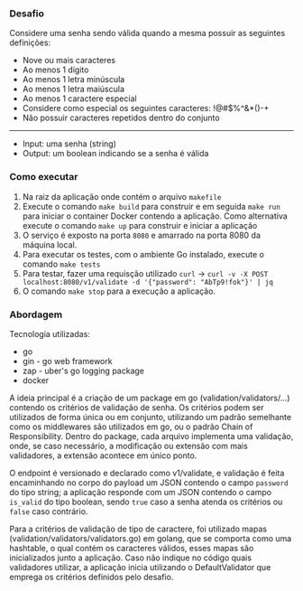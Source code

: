 ### Desafio

Considere uma senha sendo válida quando a mesma possuir as seguintes definições:

- Nove ou mais caracteres
- Ao menos 1 dígito
- Ao menos 1 letra minúscula
- Ao menos 1 letra maiúscula
- Ao menos 1 caractere especial
 - Considere como especial os seguintes caracteres: !@#$%^&*()-+
- Não possuir caracteres repetidos dentro do conjunto

---

- Input: uma senha (string)
- Output: um boolean indicando se a senha é válida

### Como executar

1. Na raiz da aplicação onde contém o arquivo `makefile`
1. Execute o comando `make build` para construir e em seguida `make run` para iniciar o container Docker contendo a aplicação. Como alternativa execute o comando `make up` para construir e iniciar a aplicação
1. O serviço é exposto na porta `8080` e amarrado na porta 8080 da máquina local.
1. Para executar os testes, com o ambiente Go instalado, execute o comando `make tests`
1. Para testar, fazer uma requisção utilizado `curl` -> `curl -v -X POST localhost:8080/v1/validate -d '{"password": "AbTp9!fok"}' | jq`
1. O comando `make stop` para a execução a aplicação.

### Abordagem

Tecnologia utilizadas:
- go
- gin - go web framework
- zap - uber's go logging package
- docker

A ideia principal é a criação de um package em go (validation/validators/...) contendo os critérios de validação de senha. Os critérios podem ser utilizados de forma única ou em conjunto, utilizando um padrão semelhante como os middlewares são utilizados em go, ou o padrão Chain of Responsibility. Dentro do package, cada arquivo implementa uma validação, onde, se caso necessário,  a modificação ou extensão com mais validadores, a extensão acontece em único ponto.

O endpoint é versionado e declarado como v1/validate, e validação é feita encaminhando no corpo do payload um JSON contendo o campo `password` do tipo string; a aplicação responde com um JSON contendo o campo `is_valid` do tipo boolean, sendo `true` caso a senha atenda os critérios ou `false` caso contrário.

Para a critérios de validação de tipo de caractere, foi utilizado mapas (validation/validators/validators.go) em golang, que se comporta como uma hashtable, o qual contém os caracteres válidos, esses mapas são inicializados junto a aplicação. Caso não indique no código quais validadores utilizar, a aplicação inicia utilizando o DefaultValidator que emprega os critérios definidos pelo desafio.
